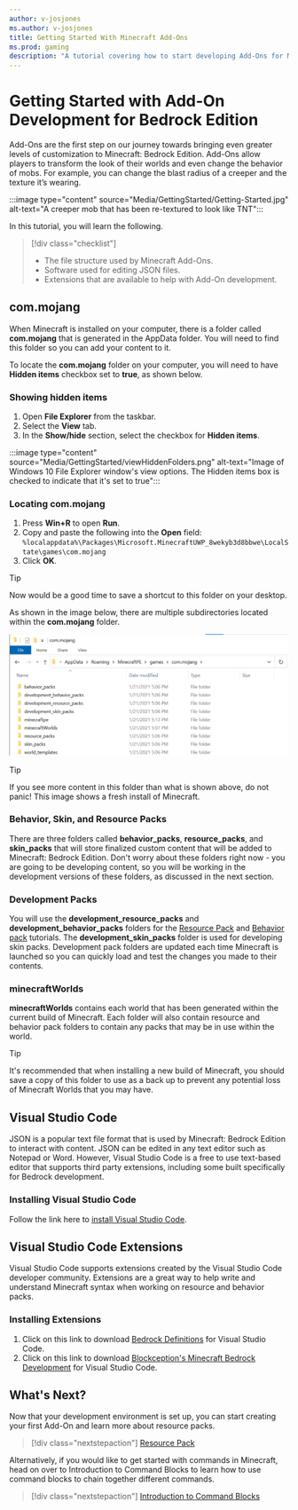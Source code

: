 ```yaml
---
author: v-josjones
ms.author: v-josjones
title: Getting Started With Minecraft Add-Ons
ms.prod: gaming
description: "A tutorial covering how to start developing Add-Ons for Minecraft: Bedrock Edition by learning about the common tools used by Creators and how content is added into Minecraft"
---
```


# Getting Started with Add-On Development for Bedrock Edition

Add-Ons are the first step on our journey towards bringing even greater levels of customization to Minecraft: Bedrock Edition. Add-Ons allow players to transform the look of their worlds and even change the behavior of mobs. For example, you can change the blast radius of a creeper and the texture it’s wearing.

:::image type="content" source="Media/GettingStarted/Getting-Started.jpg" alt-text="A creeper mob that has been re-textured to look like TNT":::

In this tutorial, you will learn the following.

>[!div class="checklist"]
>
> - The file structure used by Minecraft Add-Ons.
> - Software used for editing JSON files.
> - Extensions that are available to help with Add-On development.

## com.mojang

When Minecraft is installed on your computer, there is a folder called **com.mojang** that is generated in the AppData folder. You will need to find this folder so you can add your content to it.

To locate the **com.mojang** folder on your computer, you will need to have **Hidden items** checkbox set to **true**, as shown below.

### Showing hidden items ###

1. Open **File Explorer** from the taskbar.
1. Select the **View** tab.
1. In the **Show/hide** section, select the checkbox for **Hidden items**.

:::image type="content" source="Media/GettingStarted/viewHiddenFolders.png" alt-text="Image of Windows 10 File Explorer window's view options. The Hidden items box is checked to indicate that it's set to true":::

### Locating com.mojang

1. Press **Win+R** to open **Run**. 
1. Copy and paste the following into the **Open** field: `%localappdata%\Packages\Microsoft.MinecraftUWP_8wekyb3d8bbwe\LocalState\games\com.mojang`
1. Click **OK**.

>[!TIP]
> Now would be a good time to save a shortcut to this folder on your desktop.

As shown in the image below, there are multiple subdirectories located within the **com.mojang** folder.

![Image of com.mojang on a Windows Explorer environment.](Media/GettingStarted/comMojang.png)

> [!TIP]
> If you see more content in this folder than what is shown above, do not panic! This image shows a fresh install of Minecraft.

### Behavior, Skin, and Resource Packs

There are three folders called **behavior_packs**, **resource_packs**, and **skin_packs** that will store finalized custom content that will be added to Minecraft: Bedrock Edition. Don't worry about these folders right now - you are going to be developing content, so you will be working in the development versions of these folders, as discussed in the next section.

### Development Packs

You will use the **development_resource_packs** and **development_behavior_packs** folders for the [Resource Pack](ResourcePack.md) and [Behavior pack](BehaviorPack.md) tutorials. The **development_skin_packs** folder is used for developing skin packs. Development pack folders are updated each time Minecraft is launched so you can quickly load and test the changes you made to their contents.

### minecraftWorlds

**minecraftWorlds** contains each world that has been generated within the current build of Minecraft. Each folder will also contain resource and behavior pack folders to contain any packs that may be in use within the world.

> [!TIP]
> It's recommended that when installing a new build of Minecraft, you should save a copy of this folder to use as a back up to prevent any potential loss of Minecraft Worlds that you may have.

## Visual Studio Code

JSON is a popular text file format that is used by Minecraft: Bedrock Edition to interact with content. JSON can be edited in any text editor such as Notepad or Word. However, Visual Studio Code is a free to use text-based editor that supports third party extensions, including some built specifically for Bedrock development.

### Installing Visual Studio Code

Follow the link here to [install Visual Studio Code](https://code.visualstudio.com/Download).

## Visual Studio Code Extensions

Visual Studio Code supports extensions created by the Visual Studio Code developer community. Extensions are a great way to help write and understand Minecraft syntax when working on resource and behavior packs.

### Installing Extensions

1. Click on this link to download [Bedrock Definitions](https://marketplace.visualstudio.com/items?itemName=destruc7i0n.vscode-bedrock-definitions) for Visual Studio Code.
1. Click on this link to download [Blockception's Minecraft Bedrock Development](https://marketplace.visualstudio.com/items?itemName=BlockceptionLtd.blockceptionvscodeminecraftbedrockdevelopmentextension) for Visual Studio Code.

## What's Next?

Now that your development environment is set up, you can start creating your first Add-On and learn more about resource packs.

> [!div class="nextstepaction"]
> [Resource Pack](ResourcePack.md)

Alternatively, if you would like to get started with commands in Minecraft, head on over to Introduction to Command Blocks to learn how to use command blocks to chain together different commands.

> [!div class="nextstepaction"]
> [Introduction to Command Blocks](CommandBlocks.md)
